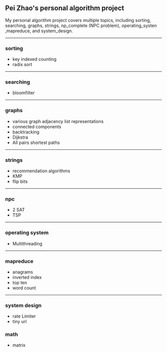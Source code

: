 ## Pei Zhao's personal algorithm project

My personal algorithm project covers multiple topics, including sorting,
searching, graphs, strings, np_complete (NPC problem), operating_systen ,mapreduce, and system_design.

---
### sorting

- key indexed counting
- radix sort

---
### searching

- bloomfilter

---
### graphs

- various graph adjacency list representations
- connected components
- backtracking
- Dijkstra
- All pairs shortest paths

---
### strings

- recommendation algorithms
- KMP
- flip bits

---
### npc

- 2 SAT
- TSP

---
### operating system

- Multithreading

---
### mapreduce

- anagrams
- inverted index
- top ten
- word count

---
### system design

- rate Limiter
- tiny url

### math

- matrix
